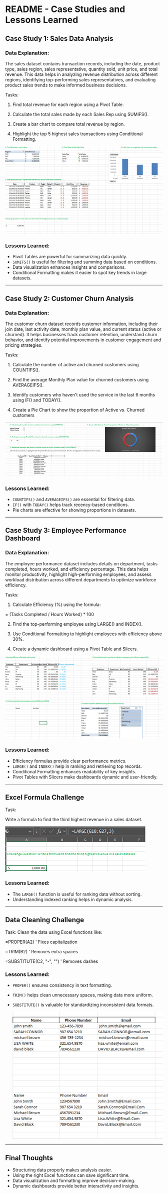 # README - Case Studies and Lessons Learned

## Case Study 1: Sales Data Analysis

### Data Explanation:
The sales dataset contains transaction records, including the date, product type, sales region, sales representative, quantity sold, unit price, and total revenue. This data helps in analyzing revenue distribution across different regions, identifying top-performing sales representatives, and evaluating product sales trends to make informed business decisions.

Tasks:

1. Find total revenue for each region using a Pivot Table.

2. Calculate the total sales made by each Sales Rep using SUMIFS().

3. Create a bar chart to compare total revenue by region.

4. Highlight the top 5 highest sales transactions using Conditional Formatting.

  ![image alt](https://github.com/bbudha77/Excel-interview-practice-/blob/e2f7d29f613f30530b66afc9e8815511716ee471/Screenshot%202025-02-28%20221741.png)
  
### Lessons Learned:
- Pivot Tables are powerful for summarizing data quickly.
- `SUMIFS()` is useful for filtering and summing data based on conditions.
- Data visualization enhances insights and comparisons.
- Conditional Formatting makes it easier to spot key trends in large datasets.

---

## Case Study 2: Customer Churn Analysis

### Data Explanation:
The customer churn dataset records customer information, including their join date, last activity date, monthly plan value, and current status (active or churned). It helps businesses track customer retention, understand churn behavior, and identify potential improvements in customer engagement and pricing strategies.

Tasks:

1. Calculate the number of active and churned customers using COUNTIFS().

2. Find the average Monthly Plan value for churned customers using AVERAGEIFS().

3. Identify customers who haven't used the service in the last 6 months using IF() and TODAY().

4. Create a Pie Chart to show the proportion of Active vs. Churned customers


![image alt](https://github.com/bbudha77/Excel-interview-practice-/blob/65863af92e956a55b895c397245ef0d39be394be/Screenshot%202025-02-28%20222012.png)

### Lessons Learned:
- `COUNTIFS()` and `AVERAGEIFS()` are essential for filtering data.
- `IF()` with `TODAY()` helps track recency-based conditions.
- Pie charts are effective for showing proportions in datasets.

---

## Case Study 3: Employee Performance Dashboard

### Data Explanation:
The employee performance dataset includes details on department, tasks completed, hours worked, and efficiency percentage. This data helps monitor productivity, highlight high-performing employees, and assess workload distribution across different departments to optimize workforce efficiency.  

Tasks:

1. Calculate Efficiency (%) using the formula:

= (Tasks Completed / Hours Worked) * 100

2. Find the top-performing employee using LARGE() and INDEX().

3. Use Conditional Formatting to highlight employees with efficiency above 30%.

4. Create a dynamic dashboard using a Pivot Table and Slicers.

![image alt](https://github.com/bbudha77/Excel-interview-practice-/blob/eacaa8753aeed9563e1901981c03d5ce93d6dd88/Screenshot%202025-02-28%20224930.png)

### Lessons Learned:
- Efficiency formulas provide clear performance metrics.
- `LARGE()` and `INDEX()` help in ranking and retrieving top records.
- Conditional Formatting enhances readability of key insights.
- Pivot Tables with Slicers make dashboards dynamic and user-friendly.

---

## Excel Formula Challenge


Task: 

Write a formula to find the third highest revenue in a sales dataset.

![image alt](https://github.com/bbudha77/Excel-interview-practice-/blob/cc9c994418759ef795a003c8314ef9aba7d73645/Screenshot%202025-02-28%20223633.png)
### Lessons Learned:
- The `LARGE()` function is useful for ranking data without sorting.
- Understanding indexed ranking helps in dynamic analysis.

---

## Data Cleaning Challenge


Task: Clean the data using Excel functions like:

=PROPER(A2) ' Fixes capitalization

=TRIM(B2) ' Removes extra spaces

=SUBSTITUTE(C2, "-", "") ' Removes dashes

### Lessons Learned:
- `PROPER()` ensures consistency in text formatting.
- `TRIM()` helps clean unnecessary spaces, making data more uniform.
- `SUBSTITUTE()` is valuable for standardizing inconsistent data formats.

  ![image alt](https://github.com/bbudha77/Excel-interview-practice-/blob/177564369034045b5d9c3b2549cbed0272de7115/Screenshot%202025-02-28%20222152.png)

---

## Final Thoughts
- Structuring data properly makes analysis easier.
- Using the right Excel functions can save significant time.
- Data visualization and formatting improve decision-making.
- Dynamic dashboards provide better interactivity and insights.







